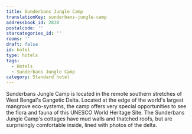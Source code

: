 ```yaml
---
title: Sunderbans Jungle Camp
translationKey: sunderbans-jungle-camp
addressbook_id: 2838
postalcode: ''
starcategories_id: ''
rooms: ''
draft: false
id: hotel
type: hotels
tags:
  - Hotels
  - Sunderbans Jungle Camp
category: Standard hotel
---
```

Sunderbans Jungle Camp is located in the remote southern stretches of West Bengal's Gangetic Delta. Located at the edge of the world's largest mangrove eco-systems, the camp offers very special opportunities to see the flora and fauna of this UNESCO World Heritage Site. The Sunderbans Jungle Camp's cottages have mud walls and thatched roofs, but are surprisingly comfortable inside, lined with photos of the delta. 